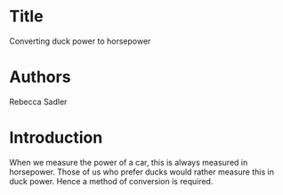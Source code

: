 # Title
Converting duck power to horsepower  

# Authors
Rebecca Sadler

# Introduction
When we measure the power of a car, this is always measured in horsepower. 
Those of us who prefer ducks would rather measure this in duck power.
Hence a method of conversion is required. 